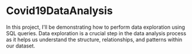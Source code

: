 # Covid19DataAnalysis
In this project, I'll be demonstrating how to perform data exploration using SQL queries. Data exploration is a crucial step in the data analysis process as it helps us understand the structure, relationships, and patterns within our dataset.
